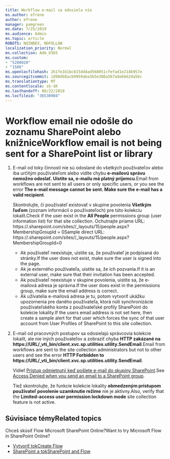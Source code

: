 ```yaml
---
title: Workflow e-mail sa odosiela nie
ms.author: efrene
author: efrene
manager: pamgreen
ms.date: 7/25/2019
ms.audience: Admin
ms.topic: article
ROBOTS: NOINDEX, NOFOLLOW
localization_priority: Normal
ms.collection: Adm_O365
ms.custom:
- "5200020"
- "1586"
ms.openlocfilehash: 261fe1b1bc815dd4ad568051cfefad1e214b957e
ms.sourcegitcommit: 1d98db8acb9959aba3b5e308a567ade6b62da56c
ms.translationtype: MT
ms.contentlocale: sk-SK
ms.lasthandoff: 08/22/2019
ms.locfileid: "36530904"
---
```

# <a name="workflow-email-is-not-being-sent-for-a-sharepoint-list-or-library"></a><span data-ttu-id="6470f-102">Workflow email nie odošle do zoznamu SharePoint alebo knižnice</span><span class="sxs-lookup"><span data-stu-id="6470f-102">Workflow email is not being sent for a SharePoint list or library</span></span>

1. <span data-ttu-id="6470f-103">E-mail od toky činností nie sú odoslané do všetkých používateľov alebo iba určitým používateľom alebo vidíte chybu **e-mailovú správu nemožno odoslať. Uistite sa, e-mailu má platný príjemcu**.</span><span class="sxs-lookup"><span data-stu-id="6470f-103">Email from workflows are not sent to all users or only specific users, or you see the error **The e-mail message cannot be sent. Make sure the e-mail has a valid recipient**.</span></span>

    <span data-ttu-id="6470f-104">Skontrolujte, či používateľ existovať v skupine povolenia **Všetkým ľuďom** (zoznam informácií o používateľoch) pre túto kolekciu lokalít.</span><span class="sxs-lookup"><span data-stu-id="6470f-104">Check if the user exist in the **All People** permissions group (user information list) for that site collection.</span></span>  <span data-ttu-id="6470f-105">Ochutnajte priame URL: https://<tenant>.sharepoint.com/sites/<sitename>/_layouts/15/people.aspx? MembershipGroupId = 0</span><span class="sxs-lookup"><span data-stu-id="6470f-105">Sample direct URL: https://<tenant>.sharepoint.com/sites/<sitename>/_layouts/15/people.aspx?MembershipGroupId=0</span></span>

    - <span data-ttu-id="6470f-106">Ak používateľ neexistuje, uistite sa, že používateľ je podpísaná do stránky.</span><span class="sxs-lookup"><span data-stu-id="6470f-106">If the user does not exist, make sure the user is signed into the page.</span></span> 
    - <span data-ttu-id="6470f-107">Ak je externého používateľa, uistite sa, že ich pozvania.</span><span class="sxs-lookup"><span data-stu-id="6470f-107">If it is an external user, make sure that their invitation has been accepted.</span></span>
    - <span data-ttu-id="6470f-108">Ak používateľ neexistuje v skupine povolenia, uistite sa, že e-mailová adresa je správna.</span><span class="sxs-lookup"><span data-stu-id="6470f-108">If the user does exist in the permissions group, make sure the email address is correct.</span></span>
    - <span data-ttu-id="6470f-109">Ak užívatelia e-mailová adresa je tu, potom vytvoriť ukážku upozornenia pre daného používateľa, ktorá núti synchronizácie používateľského konta z používateľské profily SharePoint do kolekcie lokality.</span><span class="sxs-lookup"><span data-stu-id="6470f-109">If the users email address is not set here, then create a sample alert for that user which forces the sync of that user account from User Profiles of SharePoint to this site collection.</span></span>
 
2. <span data-ttu-id="6470f-110">E-mail od pracovných postupov sa odosielajú správcovia kolekcie lokalít, ale nie iných používateľov a zobraziť chyba **HTTP zakázané na <span>https:</span>//URL/_vti_bin/client.xvc.sp.utilities.utility.SendEmail**.</span><span class="sxs-lookup"><span data-stu-id="6470f-110">Email from workflows are sent to the site collection administrators but not to other users and see the error **HTTP Forbidden to <span>https:</span>//URL/_vti_bin/client.xvc.sp.utilities.utility.SendEmail**.</span></span>
 

    <span data-ttu-id="6470f-111">Vidieť [Prístup odmietnutý keď pošlete e-mail do skupiny SharePoint](https://docs.microsoft.com/sharepoint/support/sharing-and-permissions/access-denied-when-send-an-email-to-groups).</span><span class="sxs-lookup"><span data-stu-id="6470f-111">See [Access Denied when you send an email to a SharePoint group](https://docs.microsoft.com/sharepoint/support/sharing-and-permissions/access-denied-when-send-an-email-to-groups).</span></span>

    <span data-ttu-id="6470f-112">Tiež skontrolujte, že funkcie kolekcie lokality **obmedzeným prístupom používateľ povolenie uzamknutie režime** nie je aktívny.</span><span class="sxs-lookup"><span data-stu-id="6470f-112">Also, verify that the **Limited-access user permission lockdown mode** site collection feature is not active.</span></span>


## <a name="related-topics"></a><span data-ttu-id="6470f-113">Súvisiace témy</span><span class="sxs-lookup"><span data-stu-id="6470f-113">Related topics</span></span>
<span data-ttu-id="6470f-114">Chceš skúsiť Flow Microsoft SharePoint Online?</span><span class="sxs-lookup"><span data-stu-id="6470f-114">Want to try Microsoft Flow in SharePoint Online?</span></span>
- [<span data-ttu-id="6470f-115">Vytvoriť tok</span><span class="sxs-lookup"><span data-stu-id="6470f-115">Create Flow</span></span>](https://support.office.com/article/Create-a-flow-for-a-list-or-library-in-SharePoint-Online-or-OneDrive-for-Business-a9c3e03b-0654-46af-a254-20252e580d01) 
- [<span data-ttu-id="6470f-116">SharePoint a tok</span><span class="sxs-lookup"><span data-stu-id="6470f-116">SharePoint and Flow</span></span>](https://flow.microsoft.com/blog/sharepoint-and-flow/) 


